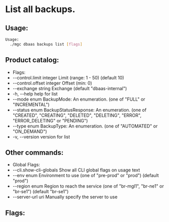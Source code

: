 # List all backups.

## Usage:
```bash
Usage:
  ./mgc dbaas backups list [flags]
```

## Product catalog:
- Flags:
- --control.limit integer     Limit (range: 1 - 50) (default 10)
- --control.offset integer   Offset (min: 0)
- --exchange string          Exchange (default "dbaas-internal")
- -h, --help                     help for list
- --mode enum                BackupMode: An enumeration. (one of "FULL" or "INCREMENTAL")
- --status enum              BackupStatusResponse: An enumeration. (one of "CREATED", "CREATING", "DELETED", "DELETING", "ERROR", "ERROR_DELETING" or "PENDING")
- --type enum                BackupType: An enumeration. (one of "AUTOMATED" or "ON_DEMAND")
- -v, --version                  version for list

## Other commands:
- Global Flags:
- --cli.show-cli-globals   Show all CLI global flags on usage text
- --env enum               Environment to use (one of "pre-prod" or "prod") (default "prod")
- --region enum            Region to reach the service (one of "br-mgl1", "br-ne1" or "br-se1") (default "br-se1")
- --server-url uri         Manually specify the server to use

## Flags:
```bash

```


